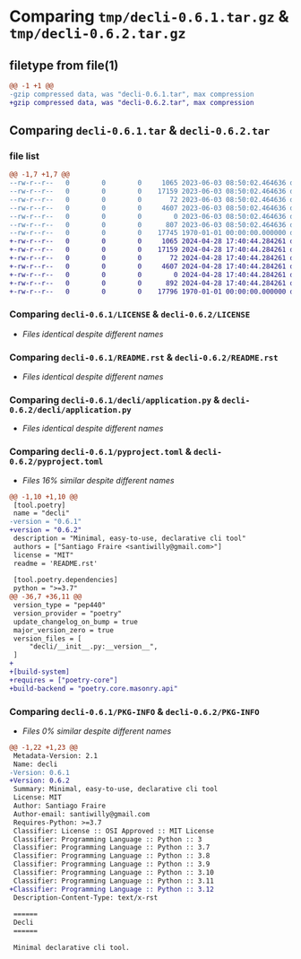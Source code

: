 # Comparing `tmp/decli-0.6.1.tar.gz` & `tmp/decli-0.6.2.tar.gz`

## filetype from file(1)

```diff
@@ -1 +1 @@
-gzip compressed data, was "decli-0.6.1.tar", max compression
+gzip compressed data, was "decli-0.6.2.tar", max compression
```

## Comparing `decli-0.6.1.tar` & `decli-0.6.2.tar`

### file list

```diff
@@ -1,7 +1,7 @@
--rw-r--r--   0        0        0     1065 2023-06-03 08:50:02.464636 decli-0.6.1/LICENSE
--rw-r--r--   0        0        0    17159 2023-06-03 08:50:02.464636 decli-0.6.1/README.rst
--rw-r--r--   0        0        0       72 2023-06-03 08:50:02.464636 decli-0.6.1/decli/__init__.py
--rw-r--r--   0        0        0     4607 2023-06-03 08:50:02.464636 decli-0.6.1/decli/application.py
--rw-r--r--   0        0        0        0 2023-06-03 08:50:02.464636 decli-0.6.1/decli/py.typed
--rw-r--r--   0        0        0      807 2023-06-03 08:50:02.464636 decli-0.6.1/pyproject.toml
--rw-r--r--   0        0        0    17745 1970-01-01 00:00:00.000000 decli-0.6.1/PKG-INFO
+-rw-r--r--   0        0        0     1065 2024-04-28 17:40:44.284261 decli-0.6.2/LICENSE
+-rw-r--r--   0        0        0    17159 2024-04-28 17:40:44.284261 decli-0.6.2/README.rst
+-rw-r--r--   0        0        0       72 2024-04-28 17:40:44.284261 decli-0.6.2/decli/__init__.py
+-rw-r--r--   0        0        0     4607 2024-04-28 17:40:44.284261 decli-0.6.2/decli/application.py
+-rw-r--r--   0        0        0        0 2024-04-28 17:40:44.284261 decli-0.6.2/decli/py.typed
+-rw-r--r--   0        0        0      892 2024-04-28 17:40:44.284261 decli-0.6.2/pyproject.toml
+-rw-r--r--   0        0        0    17796 1970-01-01 00:00:00.000000 decli-0.6.2/PKG-INFO
```

### Comparing `decli-0.6.1/LICENSE` & `decli-0.6.2/LICENSE`

 * *Files identical despite different names*

### Comparing `decli-0.6.1/README.rst` & `decli-0.6.2/README.rst`

 * *Files identical despite different names*

### Comparing `decli-0.6.1/decli/application.py` & `decli-0.6.2/decli/application.py`

 * *Files identical despite different names*

### Comparing `decli-0.6.1/pyproject.toml` & `decli-0.6.2/pyproject.toml`

 * *Files 16% similar despite different names*

```diff
@@ -1,10 +1,10 @@
 [tool.poetry]
 name = "decli"
-version = "0.6.1"
+version = "0.6.2"
 description = "Minimal, easy-to-use, declarative cli tool"
 authors = ["Santiago Fraire <santiwilly@gmail.com>"]
 license = "MIT"
 readme = 'README.rst'
 
 [tool.poetry.dependencies]
 python = ">=3.7"
@@ -36,7 +36,11 @@
 version_type = "pep440"
 version_provider = "poetry"
 update_changelog_on_bump = true
 major_version_zero = true
 version_files = [
     "decli/__init__.py:__version__",
 ]
+
+[build-system]
+requires = ["poetry-core"]
+build-backend = "poetry.core.masonry.api"
```

### Comparing `decli-0.6.1/PKG-INFO` & `decli-0.6.2/PKG-INFO`

 * *Files 0% similar despite different names*

```diff
@@ -1,22 +1,23 @@
 Metadata-Version: 2.1
 Name: decli
-Version: 0.6.1
+Version: 0.6.2
 Summary: Minimal, easy-to-use, declarative cli tool
 License: MIT
 Author: Santiago Fraire
 Author-email: santiwilly@gmail.com
 Requires-Python: >=3.7
 Classifier: License :: OSI Approved :: MIT License
 Classifier: Programming Language :: Python :: 3
 Classifier: Programming Language :: Python :: 3.7
 Classifier: Programming Language :: Python :: 3.8
 Classifier: Programming Language :: Python :: 3.9
 Classifier: Programming Language :: Python :: 3.10
 Classifier: Programming Language :: Python :: 3.11
+Classifier: Programming Language :: Python :: 3.12
 Description-Content-Type: text/x-rst
 
 ======
 Decli
 ======
 
 Minimal declarative cli tool.
```

